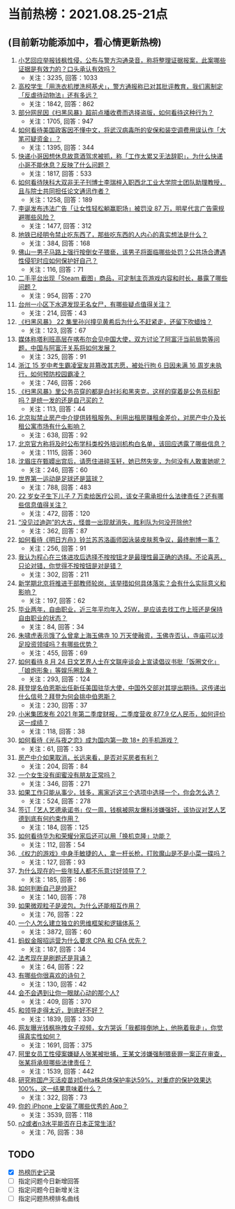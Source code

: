 # 当前热榜：2021.08.25-21点
## (目前新功能添加中，看心情更新热榜)
1. [小艺回应举报钱枫性侵，公布与警方沟通录音，称将整理证据报案，此案哪些证据是有效力的？口头承认有效吗？](https://www.zhihu.com/question/482268240)
    * 关注：3235, 回答：1033
2. [高校学生「用洗衣机搅洗柯基犬」，警方通报称已对其批评教育，我们离制定「反虐待动物法」还有多远？](https://www.zhihu.com/question/482281615)
    * 关注：1842, 回答：862
3. [部分网民因《扫黑风暴》超前点播收费而选择盗版，如何看待这种行为？](https://www.zhihu.com/question/482317227)
    * 关注：1705, 回答：947
4. [如何看待美国政客因不懂中文，将武汉病毒所的安保和装空调费用误认作「大笔可疑资金」？](https://www.zhihu.com/question/482301233)
    * 关注：1395, 回答：344
5. [快递小哥因想休息故意酒驾求被抓，称「工作太累又无法辞职」，为什么快递小哥不能休息？反映了什么问题？](https://www.zhihu.com/question/481955591)
    * 关注：1817, 回答：533
6. [如何看待陕科大双非无子刊博士李瑞梓入职西北工业大学院士团队助理教授，且与院士共同担任论文通讯作者？](https://www.zhihu.com/question/481401794)
    * 关注：1258, 回答：189
7. [李诞发布违法广告「让女性轻松躺赢职场」被罚没 87 万，明星代言广告需规避哪些风险？](https://www.zhihu.com/question/482180430)
    * 关注：1477, 回答：312
8. [地铁已经明令禁止吃东西了，那些吃东西的人内心的真实想法是什么？](https://www.zhihu.com/question/482328747)
    * 关注：384, 回答：168
9. [佛山一男子马路上强行按倒女子猥亵，该男子将面临哪些处罚？公共场合遭遇性侵犯时应如何保护好自己？](https://www.zhihu.com/question/482421999)
    * 关注：116, 回答：71
10. [二手平台出现「Steam 截图」商品，可定制主页游戏内容和时长，暴露了哪些问题？](https://www.zhihu.com/question/482073857)
    * 关注：954, 回答：270
11. [台州一小区下水道发现无名女尸，有哪些疑点值得关注？](https://www.zhihu.com/question/482410321)
    * 关注：214, 回答：43
12. [《扫黑风暴》 22  集里孙兴撞见黄希后为什么不赶紧走，还留下吹蜡烛？](https://www.zhihu.com/question/482266141)
    * 关注：123, 回答：67
13. [媒体称塔利班高层在喀布尔会见中国大使，双方讨论了阿富汗当前局势等问题，中国与阿富汗关系将如何发展？](https://www.zhihu.com/question/482332246)
    * 关注：325, 回答：91
14. [浙江 15 岁中考生霸凌室友并篡改其志愿，被处行拘 6 日因未满 16 周岁未执行，如何预防校园霸凌？](https://www.zhihu.com/question/482301261)
    * 关注：746, 回答：266
15. [《扫黑风暴》里公务员穿的都是白衬衫和黑夹克，这样的穿着是公务员标配吗？是统一发的还是自己买的？](https://www.zhihu.com/question/482085356)
    * 关注：113, 回答：44
16. [北京拟禁止房产中介提供转租服务、利用出租房赚租金差价，对房产中介及长租公寓市场有什么影响？](https://www.zhihu.com/question/482343512)
    * 关注：638, 回答：92
17. [北京官方称将及时公布学科类校外培训机构白名单，该回应透露了哪些信息？](https://www.zhihu.com/question/482318934)
    * 关注：1115, 回答：360
18. [沈眉庄在甄嬛出宫后，请愿住进碎玉轩，她已然失宠，为何没有人敢害她呢？](https://www.zhihu.com/question/480465429)
    * 关注：246, 回答：60
19. [世界第一运动是足球还是篮球？](https://www.zhihu.com/question/374583793)
    * 关注：788, 回答：483
20. [22 岁女子生下儿子 7 万卖给医疗公司，该女子需承担什么法律责任？还有哪些信息值得关注？](https://www.zhihu.com/question/482079622)
    * 关注：472, 回答：120
21. [“没见过迪迦”的大古，怪兽一出现就消失，胜利队为何没开除他?](https://www.zhihu.com/question/479370188)
    * 关注：362, 回答：87
22. [如何看待《明日方舟》铃兰苏苏洛画师因泳装皮肤惹争议，最终删博一事？](https://www.zhihu.com/question/481647800)
    * 关注：256, 回答：91
23. [我认为程心在三体进攻后选择不按按钮才是最理性最正确的选择。不论喜恶，只论对错，你觉得不按按钮是对是错？](https://www.zhihu.com/question/313151101)
    * 关注：302, 回答：211
24. [新学期北京将推进干部教师轮岗，该举措如何具体落实？会有什么实际意义和影响？](https://www.zhihu.com/question/482313608)
    * 关注：197, 回答：62
25. [毕业两年，自由职业，近三年平均年入 25W，是应该去找工作上班还是保持自由职业的状态？](https://www.zhihu.com/question/480111741)
    * 关注：84, 回答：34
26. [朱啸虎表示饿了么曾拿上海玉佛寺 10 万天使融资，玉佛寺否认，寺庙可以涉足投资领域吗？有哪些优势？](https://www.zhihu.com/question/482048214)
    * 关注：455, 回答：69
27. [如何看待 8 月 24 日文艺界人士在文联座谈会上宣读倡议书批「饭圈文化」「娘炮形象」等娱乐圈乱象？](https://www.zhihu.com/question/482332616)
    * 关注：293, 回答：124
28. [拜登提名伯恩斯出任新任美国驻华大使，中国外交部对其提出期待。这传递出什么信号？拜登为何会挑中伯恩斯？](https://www.zhihu.com/question/481886961)
    * 关注：230, 回答：37
29. [小米集团发布 2021 年第二季度财报，二季度营收 877.9 亿人民币，如何评价这一成绩？](https://www.zhihu.com/question/482437885)
    * 关注：118, 回答：38
30. [如何看待《光与夜之恋》成为国内第一款 18+ 的手机游戏？](https://www.zhihu.com/question/482447312)
    * 关注：61, 回答：33
31. [房产中介如果取消，长远来看，是否对买房者有利？](https://www.zhihu.com/question/481297553)
    * 关注：204, 回答：84
32. [一个女生没有闺蜜没有朋友正常吗？](https://www.zhihu.com/question/474728427)
    * 关注：346, 回答：271
33. [如果工作只能从事少，钱多，离家近这三个选项中选择一个，你会怎么选？](https://www.zhihu.com/question/468961266)
    * 关注：524, 回答：278
34. [签订「艺人艺德承诺书」仅一周，钱枫被网友爆料涉嫌强奸，该协议对艺人艺德到底有何约束作用？](https://www.zhihu.com/question/482163098)
    * 关注：184, 回答：125
35. [如何看待华为和荣耀分家后还可以用「换机克隆」功能？](https://www.zhihu.com/question/482172394)
    * 关注：112, 回答：54
36. [《权力的游戏》中身手敏捷的人，拿一杆长枪，打败魔山是不是小菜一碟吗？](https://www.zhihu.com/question/479161555)
    * 关注：127, 回答：93
37. [为什么现在的一些年轻人都不乐意讨好领导了？](https://www.zhihu.com/question/481164367)
    * 关注：185, 回答：86
38. [如何判断自己是帅哥?](https://www.zhihu.com/question/475005927)
    * 关注：140, 回答：78
39. [如果微观粒子是波包，为什么还能相互作用？](https://www.zhihu.com/question/482009022)
    * 关注：76, 回答：22
40. [一个人怎么建立独立的思维框架和逻辑体系？](https://www.zhihu.com/question/442047678)
    * 关注：3872, 回答：60
41. [蚂蚁金服招运营为什么要求 CPA 和 CFA 优先？](https://www.zhihu.com/question/471686496)
    * 关注：187, 回答：34
42. [法考现在是刷题还是背诵？](https://www.zhihu.com/question/478035814)
    * 关注：64, 回答：22
43. [有哪些你很喜欢的诗句？](https://www.zhihu.com/question/476029396)
    * 关注：130, 回答：42
44. [会不会遇到让你一眼就心动的那个人?](https://www.zhihu.com/question/480730360)
    * 关注：409, 回答：370
45. [和领导走得太近，到底好不好？](https://www.zhihu.com/question/435265697)
    * 关注：1839, 回答：330
46. [网友曝光钱枫拖拽女子视频，女方哭诉「我都摔倒地上，他拖着我走」，你觉得真实性如何？](https://www.zhihu.com/question/482201205)
    * 关注：1691, 回答：375
47. [阿里女员工性侵案嫌疑人张某被批捕，王某文涉嫌强制猥亵罪一案正在审查，张某将承担哪些法律责任？](https://www.zhihu.com/question/482306143)
    * 关注：1539, 回答：442
48. [研究称国产灭活疫苗对Delta株总体保护率达59%，对重症的保护效果达100%，这一结果意味着什么？](https://www.zhihu.com/question/481931834)
    * 关注：322, 回答：73
49. [你的 iPhone 上安装了哪些优秀的 App？](https://www.zhihu.com/question/20857355)
    * 关注：3539, 回答：118
50. [n2或者n3水平能否在日本正常生活?](https://www.zhihu.com/question/481074941)
    * 关注：76, 回答：38
## TODO
* [x] [热榜历史记录](hot_history/AllHot.md)
* [ ] 指定问题今日新增回答
* [ ] 指定问题今日新增关注
* [ ] 指定问题热榜排名曲线
